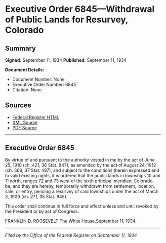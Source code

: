 # Executive Order 6845—Withdrawal of Public Lands for Resurvey, Colorado

## Summary

**Signed:** September 11, 1934
**Published:** September 11, 1934

**Document Details:**
- Document Number: None
- Executive Order Number: 6845
- Citation: None

## Sources
- [Federal Register HTML](https://www.presidency.ucsb.edu/documents/executive-order-6845-withdrawal-public-lands-for-resurvey-colorado)
- [XML Source](None)
- [PDF Source](None)

---

## Executive Order 6845

By virtue of and pursuant to the authority vested in me by the act of June 25, 1910 (ch. 421, 36 Stat. 847), as amended by the act of August 24, 1912 (ch. 369, 37 Stat. 497), and subject to the conditions therein expressed and to valid existing rights, it is ordered that the public lands in townships 10 and 11 north, ranges 72 and 73 west of the sixth principal meridian, Colorado, be, and they are hereby, temporarily withdrawn from settlement, location, sale, or entry, pending a resurvey of said townships under the act of March 3, 1909 (ch. 271, 35 Stat. 845).

This order shall continue in full force and effect unless and until revoked by the President or by act of Congress.

FRANKLIN D. ROOSEVELT
The White House,September 11, 1934.

---

*Filed by the Office of the Federal Register on September 11, 1934*

